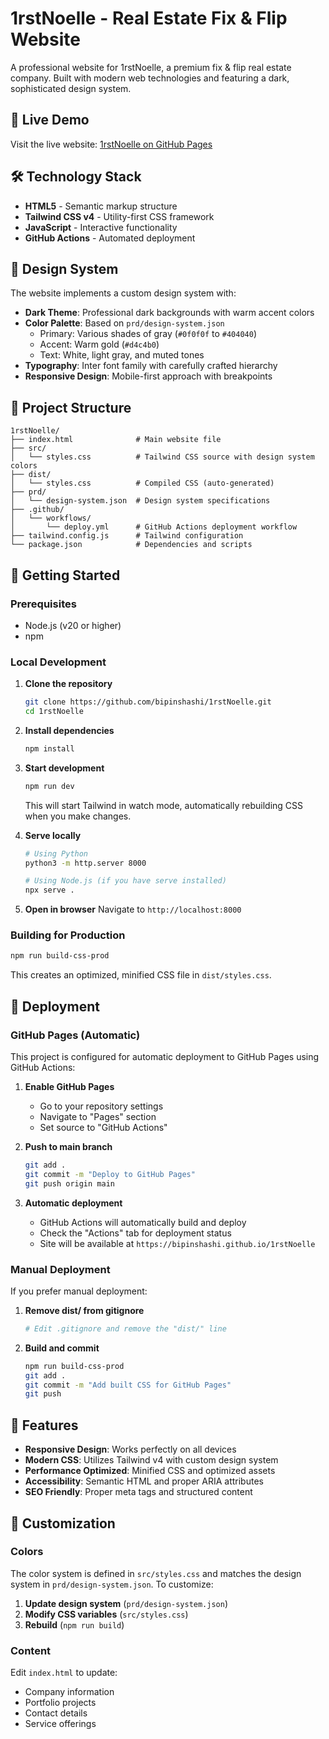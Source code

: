 # 1rstNoelle - Real Estate Fix & Flip Website

A professional website for 1rstNoelle, a premium fix & flip real estate company. Built with modern web technologies and featuring a dark, sophisticated design system.

## 🚀 Live Demo

Visit the live website: [1rstNoelle on GitHub Pages](https://bipinshashi.github.io/1rstNoelle)

## 🛠️ Technology Stack

- **HTML5** - Semantic markup structure
- **Tailwind CSS v4** - Utility-first CSS framework
- **JavaScript** - Interactive functionality
- **GitHub Actions** - Automated deployment

## 🎨 Design System

The website implements a custom design system with:
- **Dark Theme**: Professional dark backgrounds with warm accent colors
- **Color Palette**: Based on `prd/design-system.json`
  - Primary: Various shades of gray (`#0f0f0f` to `#404040`)
  - Accent: Warm gold (`#d4c4b0`)
  - Text: White, light gray, and muted tones
- **Typography**: Inter font family with carefully crafted hierarchy
- **Responsive Design**: Mobile-first approach with breakpoints

## 📂 Project Structure

```
1rstNoelle/
├── index.html              # Main website file
├── src/
│   └── styles.css          # Tailwind CSS source with design system colors
├── dist/
│   └── styles.css          # Compiled CSS (auto-generated)
├── prd/
│   └── design-system.json  # Design system specifications
├── .github/
│   └── workflows/
│       └── deploy.yml      # GitHub Actions deployment workflow
├── tailwind.config.js      # Tailwind configuration
└── package.json            # Dependencies and scripts
```

## 🚀 Getting Started

### Prerequisites

- Node.js (v20 or higher)
- npm

### Local Development

1. **Clone the repository**
   ```bash
   git clone https://github.com/bipinshashi/1rstNoelle.git
   cd 1rstNoelle
   ```

2. **Install dependencies**
   ```bash
   npm install
   ```

3. **Start development**
   ```bash
   npm run dev
   ```
   This will start Tailwind in watch mode, automatically rebuilding CSS when you make changes.

4. **Serve locally**
   ```bash
   # Using Python
   python3 -m http.server 8000
   
   # Using Node.js (if you have serve installed)
   npx serve .
   ```

5. **Open in browser**
   Navigate to `http://localhost:8000`

### Building for Production

```bash
npm run build-css-prod
```

This creates an optimized, minified CSS file in `dist/styles.css`.

## 🚀 Deployment

### GitHub Pages (Automatic)

This project is configured for automatic deployment to GitHub Pages using GitHub Actions:

1. **Enable GitHub Pages**
   - Go to your repository settings
   - Navigate to "Pages" section
   - Set source to "GitHub Actions"

2. **Push to main branch**
   ```bash
   git add .
   git commit -m "Deploy to GitHub Pages"
   git push origin main
   ```

3. **Automatic deployment**
   - GitHub Actions will automatically build and deploy
   - Check the "Actions" tab for deployment status
   - Site will be available at `https://bipinshashi.github.io/1rstNoelle`

### Manual Deployment

If you prefer manual deployment:

1. **Remove dist/ from gitignore**
   ```bash
   # Edit .gitignore and remove the "dist/" line
   ```

2. **Build and commit**
   ```bash
   npm run build-css-prod
   git add .
   git commit -m "Add built CSS for GitHub Pages"
   git push
   ```

## 🎯 Features

- **Responsive Design**: Works perfectly on all devices
- **Modern CSS**: Utilizes Tailwind v4 with custom design system
- **Performance Optimized**: Minified CSS and optimized assets
- **Accessibility**: Semantic HTML and proper ARIA attributes
- **SEO Friendly**: Proper meta tags and structured content

## 🎨 Customization

### Colors

The color system is defined in `src/styles.css` and matches the design system in `prd/design-system.json`. To customize:

1. **Update design system** (`prd/design-system.json`)
2. **Modify CSS variables** (`src/styles.css`)
3. **Rebuild** (`npm run build`)

### Content

Edit `index.html` to update:
- Company information
- Portfolio projects
- Contact details
- Service offerings

